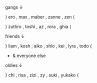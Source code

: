 gangs  ↓

 ⟩ ero , max , maber , zanne , zen ⟨

⟩ zuthro , toshi , az , rora , ghia ⟨

friends  ↓

} liam , kosh , aiko , shio , kei , lyra , todo {

- & everyone else 

oldies  ↓
      
} chi , risa , zizi , zy , suki , yukako {


  

